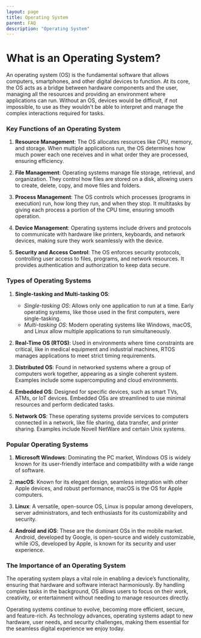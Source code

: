 ```yaml
---
layout: page
title: Operating System
parent: FAQ
description: "Operating System"
---
```


# What is an Operating System?

An operating system (OS) is the fundamental software that allows computers, smartphones, and other digital devices to function. At its core, the OS acts as a bridge between hardware components and the user, managing all the resources and providing an environment where applications can run. Without an OS, devices would be difficult, if not impossible, to use as they wouldn't be able to interpret and manage the complex interactions required for tasks.

### Key Functions of an Operating System

1. **Resource Management**: The OS allocates resources like CPU, memory, and storage. When multiple applications run, the OS determines how much power each one receives and in what order they are processed, ensuring efficiency.

2. **File Management**: Operating systems manage file storage, retrieval, and organization. They control how files are stored on a disk, allowing users to create, delete, copy, and move files and folders.

3. **Process Management**: The OS controls which processes (programs in execution) run, how long they run, and when they stop. It multitasks by giving each process a portion of the CPU time, ensuring smooth operation.

4. **Device Management**: Operating systems include drivers and protocols to communicate with hardware like printers, keyboards, and network devices, making sure they work seamlessly with the device.

5. **Security and Access Control**: The OS enforces security protocols, controlling user access to files, programs, and network resources. It provides authentication and authorization to keep data secure.

### Types of Operating Systems

1. **Single-tasking and Multi-tasking OS**:
    - *Single-tasking OS*: Allows only one application to run at a time. Early operating systems, like those used in the first computers, were single-tasking.
    - *Multi-tasking OS*: Modern operating systems like Windows, macOS, and Linux allow multiple applications to run simultaneously.

2. **Real-Time OS (RTOS)**: Used in environments where time constraints are critical, like in medical equipment and industrial machines, RTOS manages applications to meet strict timing requirements.

3. **Distributed OS**: Found in networked systems where a group of computers work together, appearing as a single coherent system. Examples include some supercomputing and cloud environments.

4. **Embedded OS**: Designed for specific devices, such as smart TVs, ATMs, or IoT devices. Embedded OSs are streamlined to use minimal resources and perform dedicated tasks.

5. **Network OS**: These operating systems provide services to computers connected in a network, like file sharing, data transfer, and printer sharing. Examples include Novell NetWare and certain Unix systems.

### Popular Operating Systems

1. **Microsoft Windows**: Dominating the PC market, Windows OS is widely known for its user-friendly interface and compatibility with a wide range of software.

2. **macOS**: Known for its elegant design, seamless integration with other Apple devices, and robust performance, macOS is the OS for Apple computers.

3. **Linux**: A versatile, open-source OS, Linux is popular among developers, server administrators, and tech enthusiasts for its customizability and security.

4. **Android and iOS**: These are the dominant OSs in the mobile market. Android, developed by Google, is open-source and widely customizable, while iOS, developed by Apple, is known for its security and user experience.

### The Importance of an Operating System

The operating system plays a vital role in enabling a device’s functionality, ensuring that hardware and software interact harmoniously. By handling complex tasks in the background, OS allows users to focus on their work, creativity, or entertainment without needing to manage resources directly.

Operating systems continue to evolve, becoming more efficient, secure, and feature-rich. As technology advances, operating systems adapt to new hardware, user needs, and security challenges, making them essential for the seamless digital experience we enjoy today.